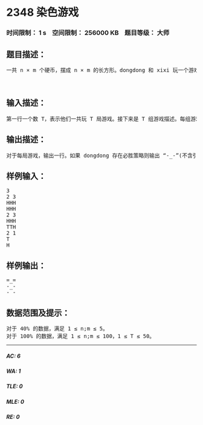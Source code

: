 # 2348 染色游戏   
### 时间限制： 1 s&nbsp;&nbsp;&nbsp;&nbsp;空间限制： 256000 KB&nbsp;&nbsp;&nbsp;&nbsp;题目等级： 大师  
## 题目描述：  

<pre>
一共 n × m 个硬币，摆成 n × m 的长方形。dongdong 和 xixi 玩一个游戏，每次可以选择一个连通块，并把其中的硬币全部翻转，但是需要满足存在一个硬币属于这个连通块并且所有其他硬币都在它的左上方 (可以正左方也可以正上方)，并且这个硬币是从反面向上翻成正面向上。dongdong 和 xixi 轮流操作。如果某一方无法操作，那么他 (她) 就输了。dongdong 先进行第一步操作，假设双方都采用最优策略。问 dongdong 是否有必胜策略。  
  

</pre>
  
  
## 输入描述：  

<pre>
第一行一个数 T，表示他们一共玩 T 局游戏。接下来是 T 组游戏描述。每组游戏第一行两个数 n;m，接下来 n 行每行 m 个字符，第 i 行第 j 个字符如果是 “H” 表示第 i 行第 j 列的硬币是正面向上，否则是反面向上。第 i 行 j 列的左上方是指行不超过 i 并且列不超过 j 的区域。
</pre>
  
  
## 输出描述：  

<pre>
对于每局游戏，输出一行。如果 dongdong 存在必胜策略则输出 “-_-”(不含引号) 否则输出 “=_=”(不含引号)。(注意输出的都是半角符号，即三个符号ASCII 码分别为 45,61,95)
</pre>
  
  
## 样例输入：  

<pre>
3  
2 3  
HHH  
HHH  
2 3  
HHH  
TTH  
2 1  
T  
H
</pre>
  
  
## 样例输出：  

<pre>
=_=  
-_-  
-_-
</pre>
  
  
## 数据范围及提示：  

<pre>
对于 40% 的数据，满足 1 ≤ n;m ≤ 5。  
对于 100% 的数据，满足 1 ≤ n;m ≤ 100，1 ≤ T ≤ 50。
</pre>
  
  
***  

##### AC: 6  
##### WA: 1  
##### TLE: 0  
##### MLE: 0  
##### RE: 0  

